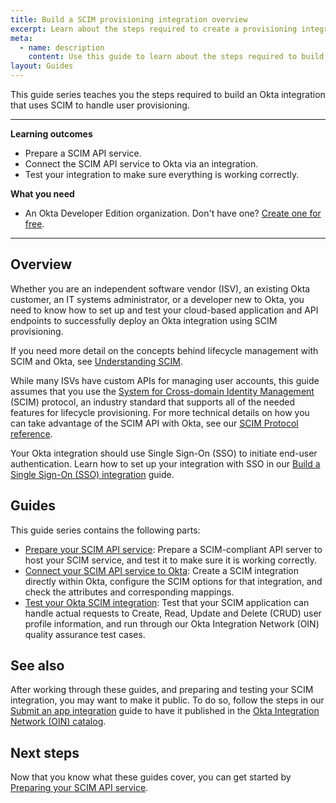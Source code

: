 ```yaml
---
title: Build a SCIM provisioning integration overview
excerpt: Learn about the steps required to create a provisioning integration using SCIM.
meta:
  - name: description
    content: Use this guide to learn about the steps required to build an Okta integration that uses SCIM to handle user provisioning.
layout: Guides
---
```


This guide series teaches you the steps required to build an Okta integration that uses SCIM to handle user provisioning.

---

**Learning outcomes**

* Prepare a SCIM API service.
* Connect the SCIM API service to Okta via an integration.
* Test your integration to make sure everything is working correctly.

**What you need**

* An Okta Developer Edition organization. Don't have one? [Create one for free](https://developer.okta.com/signup).

---

## Overview

Whether you are an independent software vendor (ISV), an existing Okta customer, an IT systems administrator, or a developer new to Okta, you need to know how to set up and test your cloud-based application and API endpoints to successfully deploy an Okta integration using SCIM provisioning.

If you need more detail on the concepts behind lifecycle management with SCIM and Okta, see [Understanding SCIM](/docs/concepts/scim/).

While many ISVs have custom APIs for managing user accounts, this guide assumes that you use the [System for Cross-domain Identity Management](http://www.simplecloud.info) (SCIM) protocol, an industry standard that supports all of the needed features for lifecycle provisioning. For more technical details on how you can take advantage of the SCIM API with Okta, see our [SCIM Protocol reference](/docs/reference/scim/).

Your Okta integration should use Single Sign-On (SSO) to initiate end-user authentication. Learn how to set up your integration with SSO in our [Build a Single Sign-On (SSO) integration](/docs/guides/build-sso-integration/) guide.

## Guides

This guide series contains the following parts:

* [Prepare your SCIM API service](/docs/guides/scim-provisioning-integration-prepare/): Prepare a SCIM-compliant API server to host your SCIM service, and test it to make sure it is working correctly.
* [Connect your SCIM API service to Okta](/docs/guides/scim-provisioning-integration-connect/): Create a SCIM integration directly within Okta, configure the SCIM options for that integration, and check the attributes and corresponding mappings.
* [Test your Okta SCIM integration](/docs/guides/scim-provisioning-integration-test/): Test that your SCIM application can handle actual requests to Create, Read, Update and Delete (CRUD) user profile information, and run through our Okta Integration Network (OIN) quality assurance test cases.

## See also

After working through these guides, and preparing and testing your SCIM integration, you may want to make it public. To do so, follow the steps in our [Submit an app integration](/docs/guides/submit-app) guide to have it published in the [Okta Integration Network (OIN) catalog](https://www.okta.com/integrations/).

## Next steps

Now that you know what these guides cover, you can get started by [Preparing your SCIM API service](/docs/guides/scim-provisioning-integration-prepare/).
